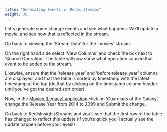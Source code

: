 ```yaml
---
title: "Generating Events in Redis Streams"
weight: 30
---
```

Let's generate some change events and see what happens. We’ll update a movie, and see how that is reflected in the stream.

Go back to viewing the ‘Stream Data’ for the ‘movies’ stream.

On the right hand side select ‘View Columns’ and check the box next to ‘Source Operation’. The table will now show what operation caused that event to be added to the stream. 

Likewise, ensure that the ‘release_year’ and ‘before:release_year’ columns are displayed, and that the table is sorted by timestamp with the latest timestamp at the top (do that by clicking on the timestamp column header until you've got the desired sort order). 

Now, in the [Movies (Legacy) application](http://localhost:8080/movies) click on ‘Guardians of the Galaxy’, change the Release Year from 2014 to 2099 and Submit the change. 

Go back to RedisInsight/Streams and you’ll see that the first row of the table has changed to reflect this update (if you’re quick you’ll actually see the update happen before your eyes!)


